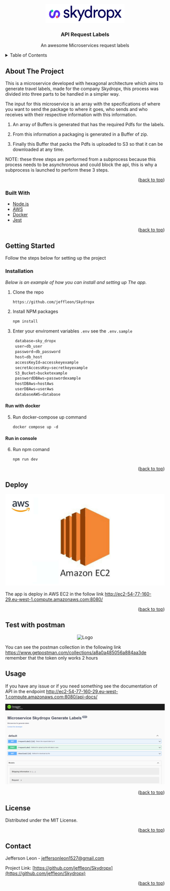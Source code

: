 <div id="top"></div>


<!-- PROJECT LOGO -->
<br />
<div align="center">
  <a href="https://github.com/othneildrew/Best-README-Template">
    <img src="images/logo.png" alt="Logo" width="250" height="60">
  </a>

  <h3 align="center">API Request Labels</h3>

  <p align="center">
    An awesome Microservices request labels
  </p>
</div>



<!-- TABLE OF CONTENTS -->
<details>
  <summary>Table of Contents</summary>
  <ol>
    <li>
      <a href="#about-the-project">About The Project</a>
      <ul>
        <li><a href="#built-with">Built With</a></li>
      </ul>
    </li>
    <li>
      <a href="#getting-started">Getting Started</a>
      <ul>
        <li><a href="#installation">Installation</a></li>
      </ul>
    </li>
    <li><a href="#deploy">Deploy</a></li>
    <li><a href="#usage">Usage</a></li>
    <li><a href="#license">License</a></li>
    <li><a href="#contact">Contact</a></li>
  </ol>
</details>



<!-- ABOUT THE PROJECT -->
## About The Project

This is a microservice developed with hexagonal architecture which aims to generate travel labels, made for the company Skydropx, this process was divided into three parts to be handled in a simpler way.

The input for this microservice is an array with the specifications of where you want to send the package to where it goes, who sends and who receives with their respective information with this information.

1. An array of Buffers is generated that has the required Pdfs for the labels. 

2. From this information a packaging is generated in a Buffer of zip.

3. Finally this Buffer that packs the Pdfs is uploaded to S3 so that it can be downloaded at any time.

NOTE: these three steps are performed from a subprocess because this process needs to be asynchronous and could block the api, this is why a subprocess is launched to perform these 3 steps.


<p align="right">(<a href="#top">back to top</a>)</p>



### Built With

* [Node.js](https://nodejs.org/en/)
* [AWS](https://aws.amazon.com/es/)
* [Docker](https://www.docker.com/)
* [Jest](https://jestjs.io/)

<p align="right">(<a href="#top">back to top</a>)</p>



<!-- GETTING STARTED -->
## Getting Started

Follow the steps below for setting up the project

### Installation

_Below is an example of how you can install and setting up The app._

1. Clone the repo
   ```sh
   https://github.com/jeffleon/Skydropx
   ```
3. Install NPM packages
   ```sh
   npm install
   ```
4. Enter your enviroment variables `.env` see the `.env.sample`
   ```js
    database=sky_dropx
    user=db_user
    password=db_password
    host=db_host
    accessKeyId=accesskeyexample
    secretAccessKey=secretkeyexample
    S3_Bucket=bucketexample
    passwordDBAws=passwordexample
    hostDBAws=hostAws
    userDBAws=userAws
    databaseAWS=database
   ```
<h4>Run with docker</h4>

5. Run docker-compose up command
    ```
    docker compose up -d
    ```
<h4>Run in console </h4>

6. Run npm comand 
    ```
    npm run dev
    ```

<p align="right">(<a href="#top">back to top</a>)</p>

<!-- USAGE EXAMPLES -->
## Deploy

<div align="center">
    <img src="images/EC2.png" alt="Logo">
</div>

The app is deploy in AWS EC2 in the follow link http://ec2-54-77-160-29.eu-west-1.compute.amazonaws.com:8080/


<p align="right">(<a href="#top">back to top</a>)</p>


<!-- USAGE EXAMPLES -->

## Test with postman

<div align="center">
    <img src="https://www.sngular.com/wp-content/uploads/2021/12/Blog-Postman-1024x411.png" alt="Logo">
</div>

You can see the postman collection in the following link https://www.getpostman.com/collections/a8a0a485056a884aa3de remember that the token only works 2 hours 

## Usage

If you have any issue or if you need something see the documentation of API in the endpoint http://ec2-54-77-160-29.eu-west-1.compute.amazonaws.com:8080/api-docs/

<div align="center">
    <img src="images/swagger.png" alt="Logo">
</div>

<p align="right">(<a href="#top">back to top</a>)</p>


<!-- LICENSE -->
## License

Distributed under the MIT License.

<p align="right">(<a href="#top">back to top</a>)</p>



<!-- CONTACT -->
## Contact

Jefferson Leon - jeffersonleon1527@gmail.com

Project Link: [https://github.com/jeffleon/Skydropx](https://github.com/jeffleon/Skydropx)

<p align="right">(<a href="#top">back to top</a>)</p>
